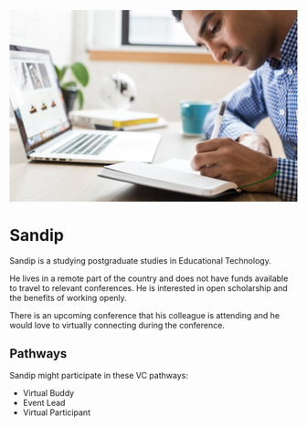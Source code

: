 ![Sandip](/personas/adult-business-businessman-374820.jpg)
# Sandip

Sandip is a studying postgraduate studies in Educational Technology.

He lives in a remote part of the country and does not have funds available to travel to relevant conferences. He is interested in open scholarship and the benefits of working openly.

There is an upcoming conference that his colleague is attending and he would love to virtually connecting during the conference.

## Pathways
Sandip might participate in these VC pathways:
* Virtual Buddy
* Event Lead
* Virtual Participant
